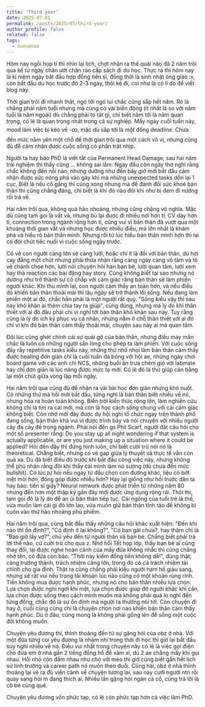 ```yaml
---
title: 'Third year'
date: 2025-07-01
permalink: /posts/2025/07/third-year/
author_profile: false
related: false
tags:
  - nonsense
---
```

Hôm nay ngồi họp tí thì nhìn lại lịch, chợt nhận ra thế quái nào đã 2 năm trôi qua kể từ ngày chân ướt chân ráo cắp sách đi du học. Thực ra thì hôm nay là kỉ niệm ngày bắt đầu hợp đồng tiến sĩ, đồng thời là sinh nhật ông giáo :v, còn bắt đầu du học trước đó 2-3 ngày, thôi kệ đi, coi như là có lí do để viết blog này.

Thời gian trôi đi nhanh thật, ngó tới ngó lui chắc cũng sắp hết năm. Rõ là chẳng phải năm tuổi nhưng mà cũng có vài biến động (ít nhất là so với năm tuổi là năm ngoái) dù chẳng phải to tát gì, chỉ biết năm tới là năm quan trọng, có lẽ là quan trọng nhất trong cả sự nghiệp. Mấy ngày cuối tuần này, mood làm việc bị kéo về -ထ, mặc dù sắp tới là một đống deadline. Chưa đến mức nằm yên một chỗ để thời gian trôi qua một cách vô vị, nhưng cũng đủ để cảm nhận được cuộc sống có phần trật nhịp.

Người ta hay bảo PhD là viết tắt của Permanent Head Damage, sau hai năm trải nghiệm thì thấy cũng ... không sai lắm. Ngày đầu còn ngây thơ nghĩ rằng chắc không đến nỗi nào, nhưng dường như đến bây giờ mới bắt đầu cảm nhận được sức nóng phả vào gáy khi mà những unexpected tasks dồn lại 1 cục. Biết là nếu cố gắng thì cũng xong nhưng mà để đánh đổi sức khoẻ bản thân thì cũng chẳng đáng, chỉ biết là khi đó não đôi khi như bị đem đi nướng rồi trả về.

Hai năm trôi qua, không quá hào nhoáng, nhưng cũng chẳng vô nghĩa. Mặc dù cũng tạm gọi là vất vả, nhưng bù lại được đi nhiều nơi hơn tí, CV dày hơn tí, connection trong ngành rộng hơn tí, cũng vui vì bản thân đã vượt qua một khoảng thời gian vất vả nhưng học được nhiều điều, mà lớn nhất là khám phá và hiểu rõ bản thân mình. Nhưng rồi từ lúc hiểu bản thân mình hơn thì lại có đôi chút tiếc nuối vì cuộc sống ngày trước.

Có vẻ con người càng lớn sẽ càng lười, hoặc chí ít là đối với bản thân, dù hơi cay đắng một chút nhưng phải thừa nhận rằng càng ngày càng vô tâm và tỏ vẻ chảnh chọe hơn, lười nói chuyện hỏi han bạn bè, lười quan tâm, lười xem hay thả reaction các bài đăng hay story. Cũng không biết tại sao nhưng nó dường như trở thành sự cố chấp với cảm giác rằng bản thân sẽ làm phiền người khác. Khi thu mình lại, con người cảm thấy an toàn hơn, và nếu điều đó khiến bản thân thoải mái thì lâu ngày sẽ trở thành lối sống. Nếu đang làm phiền một ai đó, chắc hẳn phải là một người rất quý. "Sống kiểu vậy thì sau này khó khăn ai thèm chìa tay ra giúp", cũng đúng, nhưng mà lý do khi thân thiết với ai đó đâu phải chỉ vì nghĩ tới bản thân khó khăn sau này. Tuy rằng cũng là lý do ích kỷ phục vụ cá nhân, nhưng nằm ở chỗ thân thiết với ai đó chỉ vì khi đó bản thân cảm thấy thoải mái, chuyện sau này ai mà quan tâm.

Đôi lúc cũng ghét chính cái sự quái gở của bản thân, nhưng điều may mắn chắc là luôn có những người sẵn lòng cho phép ta làm phiền. Với cuộc sống đầy rẫy repetitive tasks kiểu này, những thứ nhỏ nhoi làm bản thân cảm thấy được healing đơn giản chỉ là cuối tuần đá bóng với hội ae, những ngày chơi board game với các anh chị NCS, những buổi ăn trưa chém gió với labmate hay chỉ đơn giản là lúc nâng được mức tạ mới. Có lẽ đó là thứ giúp cân bằng lại một chút giữa vòng lặp mỗi ngày.

Hai năm trôi qua cũng đủ để nhận ra vài bài học đơn giản nhưng khó nuốt. Có những thứ mà hồi mới bắt đầu, từng nghĩ là bản thân biết nhiều về nó, nhưng hóa ra hoàn toàn không. Biển trời kiến thức rộng lớn, làm nghiên cứu không chỉ là tìm ra cái mới, mà còn là học cách sống chung với cái cảm giác không biết. Còn nhớ mới đây được dự hội nghị tổ chức ngay trên thành phố đang sống, bản thân khá vui vì được trình bày và nói chuyện với nhiều người cây đa cây đề trong ngành. Phải nói đến gs Phil Scarf, người đặt câu hỏi cho một số presenter rằng: Do you stay up all night wondering if that system is actually applicable, or are you just making up a situation where it could be applied? Hỏi đến đây thì đứng hình luôn, chỉ biết cười trừ nói nó là theoretical. Chẳng biết, nhưng có vẻ gap giữa lý thuyết và thực tế vẫn còn quá xa. Dù đã biết điều đó trước khi bắt đầu công việc này, nhưng không thể phủ nhận rằng đôi khi thấy cái mình làm nó sượng (dù chưa đến mức bullshit). Có lúc tự hỏi nếu ngay từ đầu chọn con đường khác, liệu có bớt mệt mỏi hơn, đóng góp được nhiều hơn? Hay lại giống như hồi trước dân ta hay bảo: tiến sĩ giấy? Neural network được phát triển từ những năm 80 nhưng đến hơn một thập kỷ gần đây mới được ứng dụng rộng rãi. Thôi thì, tạm gọi đó là lý do để an ủi bản thân tiếp tục. Cái ngông của tuổi trẻ là thế, vừa muốn làm cái gì đó lớn lao, vừa muốn giữ bản thân tỉnh táo để không bị cuốn vào thứ hào nhoáng phù phiếm.

Hai năm trôi qua, cũng bắt đầu thấy những câu hỏi khác xuất hiện: "Đến khi nào thì ổn định?", "Có định ở lại không?", "Có bạn gái chưa?, hay thậm chí là "Bao giờ lấy vợ?", chủ yếu đến từ người thân và bạn bè. Chẳng biết phải trả lời thế nào, cứ cười trừ cho qua z. Nhớ hồi Tết họp lớp, thấy bạn bè ai cũng thay đổi, lại được nghe hoàn cảnh của mấy đứa không nhắc thì cũng chẳng nhớ tên, có đứa còn bảo: "Thời này kiếm đồng tiền không dễ!", đúng thật, càng trưởng thành, trách nhiệm càng lớn, trong đó có cả trách nhiệm tài chính cho gia đình. Thật ra cũng chẳng phải kiểu người ham hố giàu sang, nhưng sẽ rất vui nếu trong tài khoản lúc nào cũng có một khoản rủng rỉnh. Tiền không mua được hạnh phúc, nhưng nó cho bản thân nhiều lựa chọn. Lựa chọn được nghỉ ngơi khi mệt, lựa chọn được giúp đỡ người khác khi cần, lựa chọn được sống theo cách mình muốn mà không phải quá lo nghĩ đến từng đồng, chắc đó là sự ổn định mà người ta thường nói tới. Còn chuyện đi hay ở, cuối cùng cũng chỉ là chuyện chọn nơi nào khiến bản thân cảm thấy hạnh phúc. Dù ở đâu, cũng mong là không phải gồng lên để sống một cuộc đời không muốn.

Chuyện yêu đương thì, thỉnh thoảng đến từ sự gặng hỏi của obz ở nhà. Với một đứa từng coi yêu đương là nhảm nhí trong thời đi học thì giờ lại bắt đầu suy nghĩ nhiều về nó. Điều vui nhất trong chuyện này có lẽ là việc gọi điện cho đứa em ở nhà gần 2 tiếng đồng hồ để xàm xí, dù 2 ae chẳng mấy khi gọi nhau. Hồi nhỏ còn đấm nhau như chó với mèo thì giờ cũng biết gần hết lịch sử tình trường và career path nó muốn theo đuổi. Cũng hài, obz ở nhà thỉnh thoảng lại vẽ ra đủ viễn cảnh về chuyện tương lai, sau này cưới người ntn rồi quay sang hỏi m đang thích ai. Nhiều lần gặng hỏi ngán cả cổ, cũng trả lời là cô bé cùng quê.

Chuyện yêu đương vốn phức tạp, có lẽ còn phức tạp hơn cả việc làm PhD.